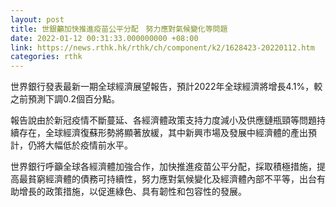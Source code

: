 ```yaml
---
layout: post
title: 世銀籲加快推進疫苗公平分配　努力應對氣候變化等問題
date: 2022-01-12 00:31:33.000000000 +08:00
link: https://news.rthk.hk/rthk/ch/component/k2/1628423-20220112.htm
categories: rthk
---
```


世界銀行發表最新一期全球經濟展望報告，預計2022年全球經濟將增長4.1%，較之前預測下調0.2個百分點。

報告說由於新冠疫情不斷蔓延、各經濟體政策支持力度減小及供應鏈瓶頸等問題持續存在，全球經濟復蘇形勢將顯著放緩，其中新興市場及發展中經濟體的產出預計，仍將大幅低於疫情前水平。

世界銀行呼籲全球各經濟體加強合作，加快推進疫苗公平分配，採取積極措施，提高最貧窮經濟體的債務可持續性，努力應對氣候變化及經濟體內部不平等，出台有助增長的政策措施，以促進綠色、具有韌性和包容性的發展。
